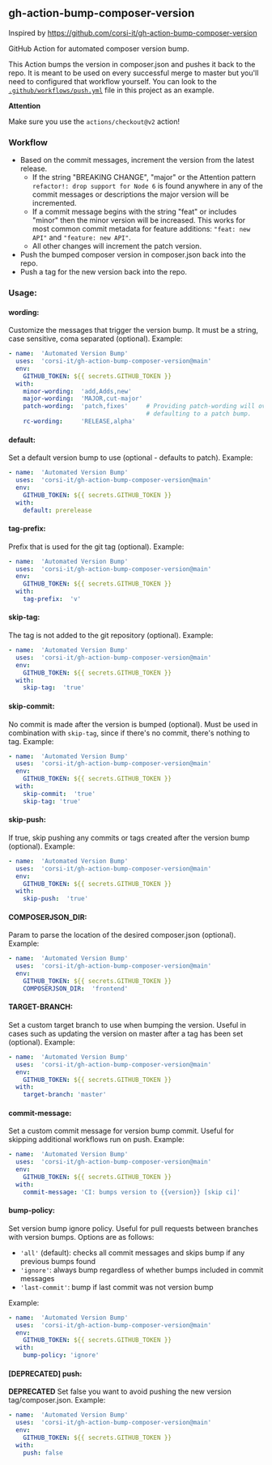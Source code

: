 ## gh-action-bump-composer-version

Inspired by https://github.com/corsi-it/gh-action-bump-composer-version

GitHub Action for automated composer version bump.

This Action bumps the version in composer.json and pushes it back to the repo.
It is meant to be used on every successful merge to master but
you'll need to configured that workflow yourself. You can look to the
[`.github/workflows/push.yml`](./.github/workflows/push.yml) file in this project as an example.

**Attention**

Make sure you use the `actions/checkout@v2` action!

### Workflow

* Based on the commit messages, increment the version from the latest release.
  * If the string "BREAKING CHANGE", "major" or the Attention pattern `refactor!: drop support for Node 6` is found anywhere in any of the commit messages or descriptions the major
    version will be incremented.
  * If a commit message begins with the string "feat" or includes "minor" then the minor version will be increased. This works
    for most common commit metadata for feature additions: `"feat: new API"` and `"feature: new API"`.
  <!-- * If a commit message contains the word "pre-alpha" or "pre-beta" or "pre-rc" then the pre-release version will be increased (for example specifying pre-alpha: 1.6.0-alpha.1 -> 1.6.0-alpha.2 or, specifying pre-beta: 1.6.0-alpha.1 -> 1.6.0-beta.0) -->
  * All other changes will increment the patch version.
* Push the bumped composer version in composer.json back into the repo.
* Push a tag for the new version back into the repo.

### Usage:


#### **wording:** 
Customize the messages that trigger the version bump. It must be a string, case sensitive, coma separated  (optional). Example:
```yaml
- name:  'Automated Version Bump'
  uses:  'corsi-it/gh-action-bump-composer-version@main'
  env:
    GITHUB_TOKEN: ${{ secrets.GITHUB_TOKEN }}
  with:
    minor-wording:  'add,Adds,new'
    major-wording:  'MAJOR,cut-major'
    patch-wording:  'patch,fixes'     # Providing patch-wording will override commits
                                      # defaulting to a patch bump.
    rc-wording:     'RELEASE,alpha'
```
#### **default:**
Set a default version bump to use  (optional - defaults to patch). Example:
```yaml
- name:  'Automated Version Bump'
  uses:  'corsi-it/gh-action-bump-composer-version@main'
  env:
    GITHUB_TOKEN: ${{ secrets.GITHUB_TOKEN }}
  with:
    default: prerelease
```

<!-- #### **preid:**
Set a preid value will building prerelease version  (optional - defaults to 'rc'). Example:
```yaml
- name:  'Automated Version Bump'
  uses:  'corsi-it/gh-action-bump-composer-version@main'
  env:
    GITHUB_TOKEN: ${{ secrets.GITHUB_TOKEN }}
  with:
    default: prerelease
    preid: 'prc'
``` -->

#### **tag-prefix:**
Prefix that is used for the git tag  (optional). Example:
```yaml
- name:  'Automated Version Bump'
  uses:  'corsi-it/gh-action-bump-composer-version@main'
  env:
    GITHUB_TOKEN: ${{ secrets.GITHUB_TOKEN }}
  with:
    tag-prefix:  'v'
```

#### **skip-tag:**
The tag is not added to the git repository  (optional). Example:
```yaml
- name:  'Automated Version Bump'
  uses:  'corsi-it/gh-action-bump-composer-version@main'
  env:
    GITHUB_TOKEN: ${{ secrets.GITHUB_TOKEN }}
  with:
    skip-tag:  'true'
```

#### **skip-commit:**
No commit is made after the version is bumped (optional). Must be used in combination with `skip-tag`, since if there's no commit, there's nothing to tag. Example:
```yaml
- name:  'Automated Version Bump'
  uses:  'corsi-it/gh-action-bump-composer-version@main'
  env:
    GITHUB_TOKEN: ${{ secrets.GITHUB_TOKEN }}
  with:
    skip-commit:  'true'
    skip-tag: 'true'
```

#### **skip-push:**
If true, skip pushing any commits or tags created after the version bump (optional). Example:
```yaml
- name:  'Automated Version Bump'
  uses:  'corsi-it/gh-action-bump-composer-version@main'
  env:
    GITHUB_TOKEN: ${{ secrets.GITHUB_TOKEN }}
  with:
    skip-push:  'true'
```

#### **COMPOSERJSON_DIR:**
Param to parse the location of the desired composer.json (optional). Example:
```yaml
- name:  'Automated Version Bump'
  uses:  'corsi-it/gh-action-bump-composer-version@main'
  env:
    GITHUB_TOKEN: ${{ secrets.GITHUB_TOKEN }}
    COMPOSERJSON_DIR:  'frontend'
```

#### **TARGET-BRANCH:**
Set a custom target branch to use when bumping the version. Useful in cases such as updating the version on master after a tag has been set (optional). Example:
```yaml
- name:  'Automated Version Bump'
  uses:  'corsi-it/gh-action-bump-composer-version@main'
  env:
    GITHUB_TOKEN: ${{ secrets.GITHUB_TOKEN }}
  with:
    target-branch: 'master'
```

#### **commit-message:**
Set a custom commit message for version bump commit. Useful for skipping additional workflows run on push. Example:
```yaml
- name:  'Automated Version Bump'
  uses:  'corsi-it/gh-action-bump-composer-version@main'
  env:
    GITHUB_TOKEN: ${{ secrets.GITHUB_TOKEN }}
  with:
    commit-message: 'CI: bumps version to {{version}} [skip ci]'
```

#### **bump-policy:**
Set version bump ignore policy. Useful for pull requests between branches with version bumps. Options are as follows:

* `'all'` (default): checks all commit messages and skips bump if any previous bumps found
* `'ignore'`: always bump regardless of whether bumps included in commit messages
* `'last-commit'`: bump if last commit was not version bump

Example:
```yaml
- name:  'Automated Version Bump'
  uses:  'corsi-it/gh-action-bump-composer-version@main'
  env:
    GITHUB_TOKEN: ${{ secrets.GITHUB_TOKEN }}
  with:
    bump-policy: 'ignore'
```

#### [DEPRECATED] **push:**
**DEPRECATED** Set false you want to avoid pushing the new version tag/composer.json. Example:
```yaml
- name:  'Automated Version Bump'
  uses:  'corsi-it/gh-action-bump-composer-version@main'
  env:
    GITHUB_TOKEN: ${{ secrets.GITHUB_TOKEN }}
  with:
    push: false
```